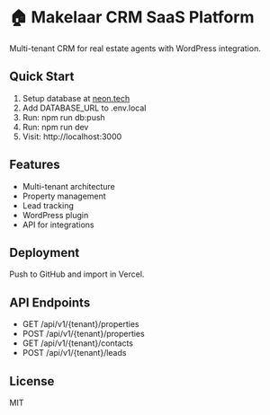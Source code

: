 # 🏠 Makelaar CRM SaaS Platform

Multi-tenant CRM for real estate agents with WordPress integration.

## Quick Start

1. Setup database at [neon.tech](https://neon.tech)
2. Add DATABASE_URL to .env.local
3. Run: npm run db:push
4. Run: npm run dev
5. Visit: http://localhost:3000

## Features

- Multi-tenant architecture
- Property management 
- Lead tracking
- WordPress plugin
- API for integrations

## Deployment

Push to GitHub and import in Vercel.

## API Endpoints

- GET /api/v1/{tenant}/properties
- POST /api/v1/{tenant}/properties
- GET /api/v1/{tenant}/contacts
- POST /api/v1/{tenant}/leads

## License

MIT
